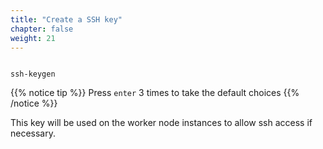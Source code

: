 ```yaml
---
title: "Create a SSH key"
chapter: false
weight: 21
---
```


```

ssh-keygen

```

{{% notice tip %}}
Press `enter` 3 times to take the default choices
{{% /notice %}}

This key will be used on the worker node instances to allow ssh access if necessary.

<!---
removing below because we are only using eksctl now, and it handles the key automatically
1. Upload the public key to your EC2 region:
```
aws ec2 import-key-pair --key-name "eksworkshop" --public-key-material file://~/.ssh/id_rsa.pub
```
-->
